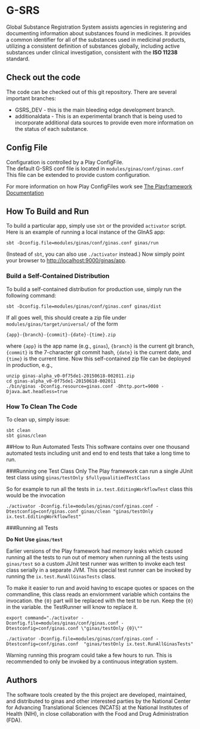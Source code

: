 # G-SRS

Global Substance Registration System assists agencies in 
registering and documenting information about substances 
found in medicines. It provides a 
common identifier for all of the substances 
used in medicinal products, utilizing a 
consistent definition of substances globally, 
including active substances under clinical 
investigation, consistent with the **ISO 11238** standard.

## Check out the code

The code can be checked out of this git repository.  There are several important branches:
* GSRS_DEV - this is the main bleeding edge development branch.
* additionaldata - This is an experimental branch that is being used to incorporate additional data sources to provide even more information on the status of each substance.

## Config File
Configuration is controlled by a Play ConfigFile.  
The default G-SRS conf file is located in 
`modules/ginas/conf/ginas.conf` 
This file can be extended to provide custom configuration.

For more information on how Play ConfigFiles work see [The Playframework Documentation](https://www.playframework.com/documentation/2.5.x/ConfigFile)

## How To Build and Run
To build a particular app, simply use ```sbt``` or the provided
```activator``` script. Here is an example of running a local instance
of the GInAS app:

```
sbt -Dconfig.file=modules/ginas/conf/ginas.conf ginas/run
```

(Instead of ```sbt```, you can also use ```./activator``` instead.)
Now simply point your browser to [http://localhost:9000/ginas/app](http://localhost:9000/ginas/app).



### Build a Self-Contained Distribution
To build a self-contained distribution for production use, simply run
the following command:

```
sbt -Dconfig.file=modules/ginas/conf/ginas.conf ginas/dist
```

If all goes well, this should create a zip file under
```modules/ginas/target/universal/``` of the form

```
{app}-{branch}-{commit}-{date}-{time}.zip
```

where ```{app}``` is the app name (e.g., ```ginas```), ```{branch}``` is
the current git branch, ```{commit}``` is the 7-character git commit hash,
```{date}``` is the current date, and ```{time}``` is the current time.
Now this self-contained zip file can be deployed in production, e.g.,

```
unzip ginas-alpha_v0-0f75de1-20150618-002011.zip
cd ginas-alpha_v0-0f75de1-20150618-002011
./bin/ginas -Dconfig.resource=ginas.conf -Dhttp.port=9000 -Djava.awt.headless=true
```

### How To Clean The Code
To clean up, simply issue:

```
sbt clean
sbt ginas/clean
```


##How to Run Automated Tests
This software contains over one thousand automated tests including unit and end to end tests
that take a long time to run.


###Running one Test Class Only
The Play framework can run a single JUnit test class using `ginas/testOnly $fullyqualitiedTestClass`

So for example to run all the tests in `ix.test.EditingWorkflowTest` class this would be the invocation

```
./activator -Dconfig.file=modules/ginas/conf/ginas.conf -Dtestconfig=conf/ginas.conf ginas/clean "ginas/testOnly ix.test.EditingWorkflowTest"
```


###Running all Tests

**Do Not Use `ginas/test`**

Earlier versions of the Play framework had memory leaks which caused running all the tests
to run out of memory when running all the tests using `ginas/test` so a custom JUnit test runner was written to invoke each test class serially
in a separate JVM.  This special test runner can be invoked by running the `ix.test.RunAllGinasTests`
class.

To make it easier to run and avoid having to escape quotes or spaces on the commandline,
this class reads an enviornment variable which contains the invocation.  the `{0}` part
will be replaced with the test to be run.  Keep the `{0}` in the variable. the TestRunner will know
to replace it.

```
export command="./activator -Dconfig.file=modules/ginas/conf/ginas.conf -Dtestconfig=conf/ginas.conf \"ginas/testOnly {0}\""

./activator -Dconfig.file=modules/ginas/conf/ginas.conf -Dtestconfig=conf/ginas.conf  "ginas/testOnly ix.test.RunAllGinasTests"

```

Warning running this program could take a few hours to run.  This is recommended to only be invoked by a continuous integration system.



## Authors
The software tools created by the this project are developed, maintained, and distributed to ginas and other interested parties by the National Center for Advancing Translational Sciences (NCATS) at the National Institutes of Health (NIH), in close collaboration with the Food and Drug Administration (FDA). 